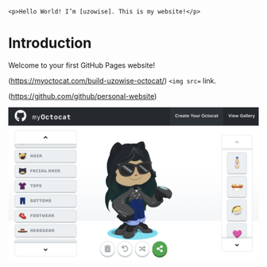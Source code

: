
```
<p>Hello World! I’m [uzowise]. This is my website!</p>
```
<h1>Introduction</h2>

<p>Welcome to your first GitHub Pages website!</p>


(https://myoctocat.com/build-uzowise-octocat/) `<img src=` link.

(https://github.com/github/personal-website) 

![octocat](./images/create-octocat.png)

